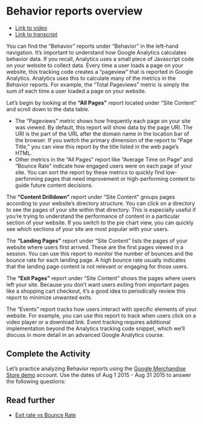 # Behavior reports overview
- [Link to video](https://analytics.google.com/analytics/academy/course/6/unit/3/lesson/3)
- [Link to transcript](https://support.google.com/analytics/answer/6382988)

You can find the “Behavior” reports under “Behavior” in the left-hand navigation. It’s important to understand how Google Analytics calculates behavior data. If you recall, Analytics uses a small piece of Javascript code on your website to collect data. Every time a user loads a page on your website, this tracking code creates a “pageview” that is reported in Google Analytics. Analytics uses this to calculate many of the metrics in the Behavior reports. For example, the “Total Pageviews” metric is simply the sum of each time a user loaded a page on your website.

Let’s begin by looking at the **“All Pages”** report located under “Site Content” and scroll down to the data table.

- The “Pageviews” metric shows how frequently each page on your site was viewed. By default, this report will show data by the page URI. The URI is the part of the URL after the domain name in the location bar of the browser. If you switch the primary dimension of the report to “Page Title,” you can view this report by the title listed in the web page’s HTML.
- Other metrics in the “All Pages” report like “Average Time on Page” and “Bounce Rate” indicate how engaged users were on each page of your site. You can sort the report by these metrics to quickly find low-performing pages that need improvement or high-performing content to guide future content decisions.

The **“Content Drilldown”** report under “Site Content” groups pages according to your website’s directory structure. You can click on a directory to see the pages of your site within that directory. This is especially useful if you’re trying to understand the performance of content in a particular section of your website. If you switch to the pie chart view, you can quickly see which sections of your site are most popular with your users.

The **“Landing Pages”** report under “Site Content” lists the pages of your website where users first arrived. These are the first pages viewed in a session. You can use this report to monitor the number of bounces and the bounce rate for each landing page. A high bounce rate usually indicates that the landing page content is not relevant or engaging for those users.

The **“Exit Pages”** report under “Site Content” shows the pages where users left your site. Because you don’t want users exiting from important pages like a shopping cart checkout, it’s a good idea to periodically review this report to minimize unwanted exits.

The “Events” report tracks how users interact with specific elements of your website. For example, you can use this report to track when users click on a video player or a download link. Event tracking requires additional implementation beyond the Analytics tracking code snippet, which we’ll discuss in more detail in an advanced Google Analytics course.

## Complete the Activity
Let’s practice analyzing Behavior reports using the [Google Merchandise Store demo](https://analytics.google.com/analytics/academy/course/6/unit/3/lesson/3) account. Use the dates of Aug 1 2015 - Aug 31 2015 to answer the following questions:

## Read further
- [Exit rate vs Bounce Rate](https://support.google.com/analytics/answer/2525491)